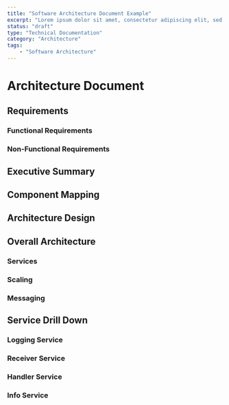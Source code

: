 ```yaml
---
title: "Software Architecture Document Example"
excerpt: "Lorem ipsum dolor sit amet, consectetur adipiscing elit, sed do eiusmod tempor incididunt ut labore et dolore magna aliqua. Donec enim diam vulputate ut."
status: "draft"
type: "Technical Documentation"
category: "Architecture"
tags:
    - "Software Architecture"
---
```


# Architecture Document

## Requirements

### Functional Requirements

### Non-Functional Requirements

## Executive Summary

## Component Mapping

## Architecture Design

## Overall Architecture

### Services
### Scaling
### Messaging

## Service Drill Down
### Logging Service
### Receiver Service
### Handler Service
### Info Service